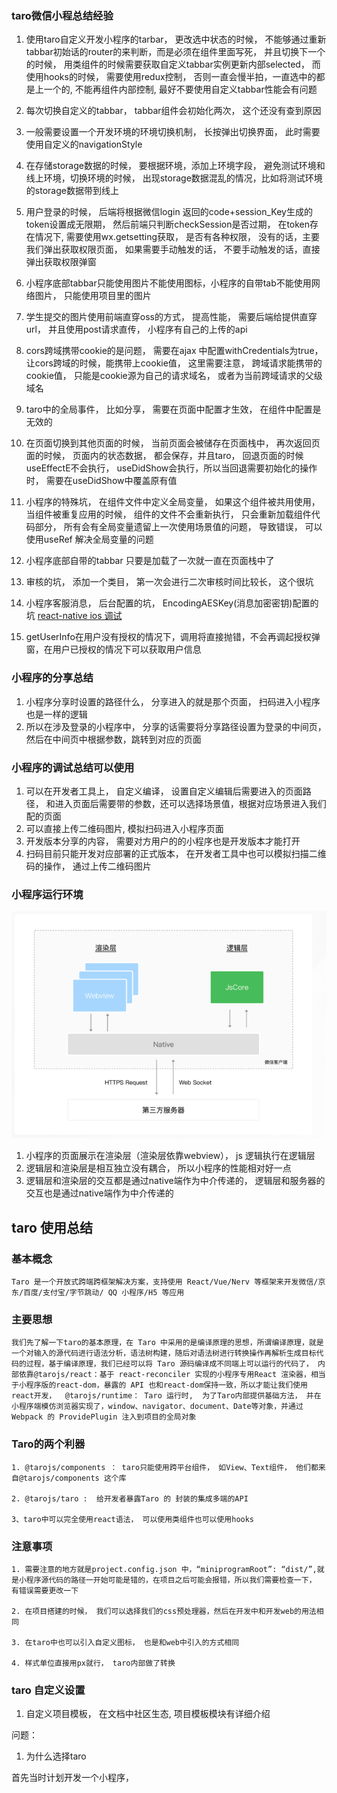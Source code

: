 ### taro微信小程总结经验

1. 使用taro自定义开发小程序的tarbar， 更改选中状态的时候， 不能够通过重新tabbar初始话的router的来判断，而是必须在组件里面写死，
并且切换下一个的时候， 用类组件的时候需要获取自定义tabbar实例更新内部selected， 而使用hooks的时候， 需要使用redux控制， 否则一直会慢半拍，一直选中的都是上一个的, 不能再组件内部控制, 最好不要使用自定义tabbar性能会有问题

2. 每次切换自定义的tabbar， tabbar组件会初始化两次， 这个还没有查到原因

3. 一般需要设置一个开发环境的环境切换机制，  长按弹出切换界面， 此时需要使用自定义的navigationStyle

4. 在存储storage数据的时候， 要根据环境，添加上环境字段， 避免测试环境和线上环境，切换环境的时候， 出现storage数据混乱的情况，比如将测试环境的storage数据带到线上

5. 用户登录的时候， 后端将根据微信login 返回的code+session_Key生成的token设置成无限期， 然后前端只判断checkSession是否过期， 在token存在情况下, 需要使用wx.getsetting获取， 是否有各种权限， 没有的话，主要我们弹出获取权限页面， 如果需要手动触发的话， 不要手动触发的话，直接弹出获取权限弹窗

6. 小程序底部tabbar只能使用图片不能使用图标，小程序的自带tab不能使用网络图片， 只能使用项目里的图片

7. 学生提交的图片使用前端直穿oss的方式， 提高性能， 需要后端给提供直穿url， 并且使用post请求直传，
小程序有自己的上传的api

8. cors跨域携带cookie的是问题， 需要在ajax 中配置withCredentials为true， 让cors跨域的时候，能携带上cookie值， 这里需要注意， 跨域请求能携带的cookie值， 只能是cookie源为自己的请求域名， 或者为当前跨域请求的父级域名

9. taro中的全局事件， 比如分享， 需要在页面中配置才生效， 在组件中配置是无效的

10. 在页面切换到其他页面的时候， 当前页面会被储存在页面栈中， 再次返回页面的时候， 页面内的状态数据， 都会保存，并且taro， 回退页面的时候useEffectE不会执行， useDidShow会执行，所以当回退需要初始化的操作时， 需要在useDidShow中覆盖原有值

11. 小程序的特殊坑， 在组件文件中定义全局变量， 如果这个组件被共用使用，当组件被重复应用的时候， 组件的文件不会重新执行， 只会重新加载组件代码部分， 所有会有全局变量遗留上一次使用场景值的问题， 导致错误， 可以使用useRef 解决全局变量的问题

12. 小程序底部自带的tabbar 只要是加载了一次就一直在页面栈中了

13. 审核的坑， 添加一个类目， 第一次会进行二次审核时间比较长， 这个很坑

14. 小程序客服消息， 后台配置的坑， EncodingAESKey(消息加密密钥)配置的坑
[react-native ios 调试](./images/wxapp1.jpeg)

15. getUserInfo在用户没有授权的情况下，调用将直接抛错，不会再调起授权弹窗，在用户已授权的情况下可以获取用户信息
### 小程序的分享总结

1. 小程序分享时设置的路径什么， 分享进入的就是那个页面， 扫码进入小程序也是一样的逻辑
2. 所以在涉及登录的小程序中， 分享的话需要将分享路径设置为登录的中间页， 然后在中间页中根据参数，跳转到对应的页面

### 小程序的调试总结可以使用
1. 可以在开发者工具上， 自定义编译， 设置自定义编辑后需要进入的页面路径， 和进入页面后需要带的参数，还可以选择场景值，根据对应场景进入我们配的页面
2. 可以直接上传二维码图片, 模拟扫码进入小程序页面
3. 开发版本分享的内容， 需要对方用户的的小程序也是开发版本才能打开
4. 扫码目前只能开发对应部署的正式版本， 在开发者工具中也可以模拟扫描二维码的操作， 通过上传二维码图片

### 小程序运行环境

![小程序运行环境](./images/wapp1.png)

1. 小程序的页面展示在渲染层（渲染层依靠webview）， js 逻辑执行在逻辑层
2. 逻辑层和渲染层是相互独立没有耦合， 所以小程序的性能相对好一点
3. 逻辑层和渲染层的交互都是通过native端作为中介传递的， 逻辑层和服务器的交互也是通过native端作为中介传递的

## taro 使用总结

 ### 基本概念
 ```
 Taro 是一个开放式跨端跨框架解决方案，支持使用 React/Vue/Nerv 等框架来开发微信/京东/百度/支付宝/字节跳动/ QQ 小程序/H5 等应用
```
 ### 主要思想
 ```
 我们先了解一下taro的基本原理，在 Taro 中采用的是编译原理的思想，所谓编译原理，就是一个对输入的源代码进行语法分析，语法树构建，随后对语法树进行转换操作再解析生成目标代码的过程，基于编译原理，我们已经可以将 Taro 源码编译成不同端上可以运行的代码了， 内部依靠@tarojs/react：基于 react-reconciler 实现的小程序专用React 渲染器，相当于小程序版的react-dom，暴露的 API 也和react-dom保持一致，所以才能让我们使用react开发，  @tarojs/runtime： Taro 运行时,  为了Taro内部提供基础方法， 并在小程序端模仿浏览器实现了，window、navigator、document、Date等对象，并通过 Webpack 的 ProvidePlugin 注入到项目的全局对象
```

### Taro的两个利器
```
1. @tarojs/components ： taro只能使用跨平台组件， 如View、Text组件， 他们都来自@tarojs/components 这个库

2. @tarojs/taro :  给开发者暴露Taro 的 封装的集成多端的API

3、taro中可以完全使用react语法， 可以使用类组件也可以使用hooks
```
### 注意事项
```
1. 需要注意的地方就是project.config.json 中，“miniprogramRoot”: “dist/”,就是小程序源代码的路径一开始可能是错的，在项目之后可能会报错，所以我们需要检查一下， 有错误需要更改一下

2. 在项目搭建的时候， 我们可以选择我们的css预处理器，然后在开发中和开发web的用法相同

3. 在taro中也可以引入自定义图标， 也是和web中引入的方式相同

4. 样式单位直接用px就行， taro内部做了转换
```

### taro 自定义设置

1. 自定义项目模板， 在文档中社区生态, 项目模板模块有详细介绍


问题：

1. 为什么选择taro

首先当时计划开发一个小程序，
